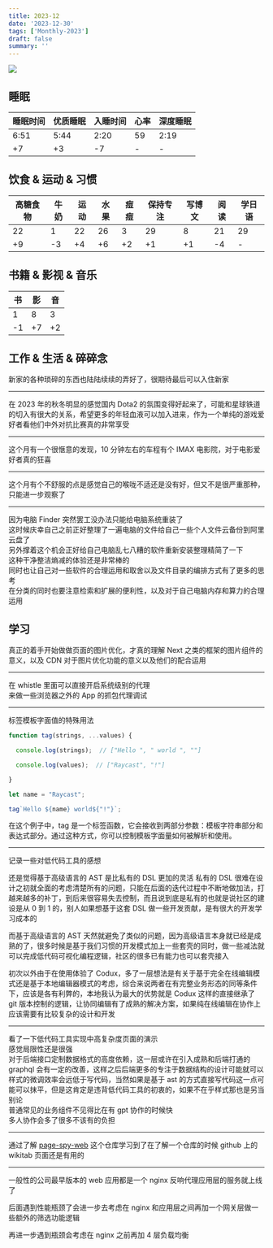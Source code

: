 ```yaml
---
title: 2023-12
date: '2023-12-30'
tags: ['Monthly-2023']
draft: false
summary: ''
---
```



![](https://cdn.jsdelivr.net/gh/klaaay/pbed1@master/uPic/keishi_sakurai-20231229_204425-413376993_622141553312119_2943054135544095128_n.jpeg)

<TOCInlineWithSticky toc={props.toc} />

## 睡眠

| 睡眠时间 | 优质睡眠 | 入睡时间 | 心率 | 深度睡眠 |
| -------- | -------- | -------- | ---- | -------- |
| 6:51     | 5:44     | 2:20     | 59   | 2:19     |
| +7      | +3       | -7       | -    | -       |


## 饮食 & 运动 & 习惯

| 高糖食物 | 牛奶 | 运动 | 水果 | 痘痘 | 保持专注 | 写博文 | 阅读 | 学日语 |
| -------- | ---- | ---- | ---- | ---- | -------- | ------ | ---- | ------ |
| 22       | 1    | 22   | 26   | 3    | 29       | 8      | 21   | 29     |
| +9       | -3   | +4   | +6   | +2   | +1        | +1     | -4   | -     |


## 书籍 & 影视 & 音乐

| 书  | 影  | 音  |
| --- | --- | --- |
| 1   | 8   | 3   |
| -1   | +7  | +2  |


## 工作 & 生活 & 碎碎念

新家的各种琐碎的东西也陆陆续续的弄好了，很期待最后可以入住新家

---

在 2023 年的秋冬明显的感觉国内 Dota2 的氛围变得好起来了，可能和星球铁道的切入有很大的关系，希望更多的年轻血液可以加入进来，作为一个单纯的游戏爱好者看他们中外对抗比赛真的非常享受

---

这个月有一个很惬意的发现，10 分钟左右的车程有个 IMAX 电影院，对于电影爱好者真的狂喜

---

这个月有个不舒服的点是感觉自己的喉咙不适还是没有好，但又不是很严重那种，只能进一步观察了

---

因为电脑 Finder 突然罢工没办法只能给电脑系统重装了  
这时候庆幸自己之前正好整理了一遍电脑的文件给自己一些个人文件云备份到阿里云盘了  
另外撑着这个机会正好给自己电脑乱七八糟的软件重新安装整理精简了一下  
这种干净整洁熵减的体验还是非常棒的  
同时也让自己对一些软件的合理运用和取舍以及文件目录的编排方式有了更多的思考  
在分类的同时也要注意检索和扩展的便利性，以及对于自己电脑内存和算力的合理运用



## 学习

真正的着手开始做做页面的图片优化，才真的理解 Next 之类的框架的图片组件的意义，以及 CDN 对于图片优化功能的意义以及他们的配合运用

---

在 whistle 里面可以直接开启系统级别的代理  
来做一些浏览器之外的 App 的抓包代理调试

---

标签模板字面值的特殊用法  
```js
function tag(strings, ...values) {

  console.log(strings);  // ["Hello ", " world ", ""]

  console.log(values);  // ["Raycast", "!"]

}

let name = "Raycast";

tag`Hello ${name} world${"!"}`;
```
在这个例子中，﻿tag 是一个标签函数，它会接收到两部分参数：模板字符串部分和表达式部分。通过这种方式，你可以控制模板字面量如何被解析和使用。

---

记录一些对低代码工具的感想

还是觉得基于高级语言的 AST 是比私有的 DSL 更加的灵活
私有的 DSL 很难在设计之初就全面的考虑清楚所有的问题，只能在后面的迭代过程中不断地做加法，打越来越多的补丁，到后来很容易失去控制，而且说到底是私有的也就是说社区的建设是从 0 到 1 的，别人如果想基于这套 DSL 做一些开发贡献，是有很大的开发学习成本的

而基于高级语言的 AST 天然就避免了类似的问题，因为高级语言本身就已经是成熟的了，很多时候是基于我们习惯的开发模式加上一些套壳的同时，做一些减法就可以完成低代码可视化编程逻辑，社区的很多已有能力也可以套壳接入

初次以外由于在使用体验了 Codux，多了一层想法是有关于基于完全在线编辑模式还是基于本地编辑器模式的考虑，综合来说两者在有完整业务形态的同等条件下，应该是各有利弊的，本地我认为最大的优势就是 Codux 这样的直接继承了 git 版本控制的逻辑，让协同编辑有了成熟的解决方案，如果纯在线编辑在协作上应该需要有比较复杂的设计和开发

---

看了一下低代码工具实现中高复杂度页面的演示  
感觉局限性还是很强  
对于后端接口定制数据格式的高度依赖，这一层或许在引入成熟和后端打通的 graphql 会有一定的改善，这样之后后端更多的专注于数据结构的设计可能就可以  
样式的微调效率会远低于写代码，当然如果是基于 ast 的方式直接写代码这一点可能可以抹平，但是这肯定是违背低代码工具的初衷的，如果不在乎样式那也是另当别论  
普通常见的业务组件不见得比在有 gpt 协作的时候快  
多人协作会多了很多不该有的负担  

---

通过了解
[page-spy-web](https://github.com/HuolalaTech/page-spy-web)
这个仓库学习到了在了解一个仓库的时候 github 上的 wikitab 页面还是有用的

---

一般性的公司最早版本的 web 应用都是一个 nginx 反响代理应用层的服务就上线了

后面遇到性能瓶颈了会进一步去考虑在 nginx 和应用层之间再加一个网关层做一些额外的筛选功能逻辑

再进一步遇到瓶颈会考虑在 nginx 之前再加 4 层负载均衡